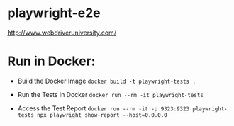 # playwright-e2e
http://www.webdriveruniversity.com/

# Run in Docker:
- Build the Docker Image
`docker build -t playwright-tests .`

- Run the Tests in Docker 
`docker run --rm -it playwright-tests`

- Access the Test Report
`docker run --rm -it -p 9323:9323 playwright-tests npx playwright show-report --host=0.0.0.0`

